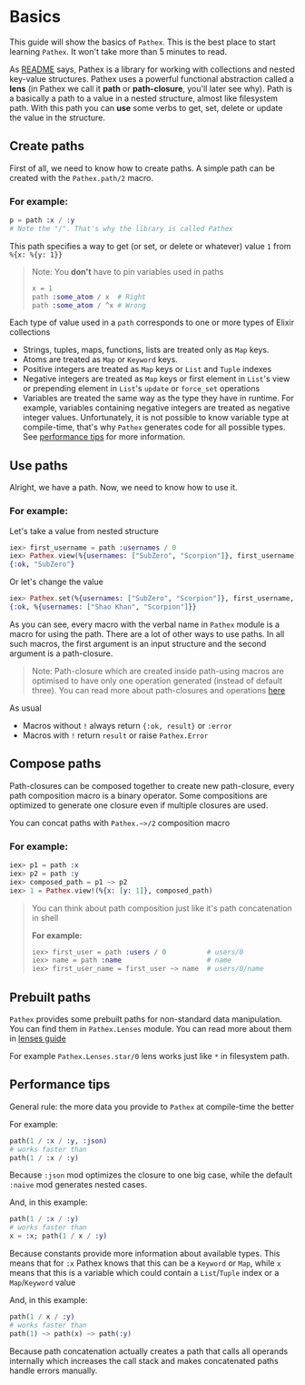 # Basics

This guide will show the basics of `Pathex`. This is the best place to start learning `Pathex`.
It won't take more than 5 minutes to read.

As [README](README.md) says, Pathex is a library for working with collections and nested key-value structures.
Pathex uses a powerful functional abstraction called a __lens__ (in Pathex we call it __path__ or __path-closure__, you'll later see why).
Path is a basically a path to a value in a nested structure, almost like filesystem path.
With this path you can __use__ some verbs to get, set, delete or update the value in the structure.

## Create paths

First of all, we need to know how to create paths. A simple path can be created with the `Pathex.path/2` macro.

### For example:

```elixir
p = path :x / :y
# Note the "/". That's why the library is called Pathex
```

This path specifies a way to get (or set, or delete or whatever) value `1` from `%{x: %{y: 1}}`

> Note:
> You **don't** have to pin variables used in paths
>
> ```elixir
> x = 1
> path :some_atom / x  # Right
> path :some_atom / ^x # Wrong
> ```

Each type of value used in a `path` corresponds to one or more types of Elixir collections

* Strings, tuples, maps, functions, lists are treated only as `Map` keys.
* Atoms are treated as `Map` or `Keyword` keys.
* Positive integers are treated as `Map` keys or `List` and `Tuple` indexes
* Negative integers are treated as `Map` keys or first element in `List`'s view or
  prepending element in `List`'s `update` or `force_set` operations
* Variables are treated the same way as the type they have in runtime. For example, variables containing negative
  integers are treated as negative integer values. Unfortunately, it is not possible to know variable type at compile-time,
  that's why `Pathex` generates code for all possible types. See [performance tips](basics.md#performance-tips) for more information.

## Use paths

Alright, we have a path. Now, we need to know how to use it.

### For example:

Let's take a value from nested structure

```elixir
iex> first_username = path :usernames / 0
iex> Pathex.view(%{usernames: ["SubZero", "Scorpion"]}, first_username)
{:ok, "SubZero"}
```

Or let's change the value
```elixir
iex> Pathex.set(%{usernames: ["SubZero", "Scorpion"]}, first_username, "Shao Khan")
{:ok, %{usernames: ["Shao Khan", "Scorpion"]}}
```

As you can see, every macro with the verbal name in `Pathex` module is a macro for using the path.
There are a lot of other ways to use paths.
In all such macros, the first argument is an input structure and the second argument is a path-closure.

> Note:
> Path-closure which are created inside path-using macros are optimised to have
> only one operation generated (instead of default three).
> You can read more about path-closures and operations [here](path.md)

As usual

* Macros without `!` always return `{:ok, result}` or `:error`
* Macros with `!` return `result` or raise `Pathex.Error`

## Compose paths

Path-closures can be composed together to create new path-closure,
every path composition macro is a binary operator. Some compositions
are optimized to generate one closure even if multiple closures
are used.

You can concat paths with `Pathex.~>/2` composition macro

### For example:

```elixir
iex> p1 = path :x
iex> p2 = path :y
iex> composed_path = p1 ~> p2
iex> 1 = Pathex.view!(%{x: [y: 1]}, composed_path)
```

> You can think about path composition just like it's path concatenation in shell
>
> **For example:**
>
> ```elixir
> iex> first_user = path :users / 0          # users/0
> iex> name = path :name                     # name
> iex> first_user_name = first_user ~> name  # users/0/name
> ```

## Prebuilt paths

`Pathex` provides some prebuilt paths for non-standard data manipulation. You
can find them in `Pathex.Lenses` module. You can read more about them in
[lenses guide](lenses.md)

For example `Pathex.Lenses.star/0` lens works just like `*` in filesystem path.

## Performance tips

General rule: the more data you provide to `Pathex` at compile-time the better

For example:

```elixir
path(1 / :x / :y, :json)
# works faster than
path(1 / :x / :y)
```

Because `:json` mod optimizes the closure to one big case,
while the default `:naive` mod generates nested cases.

And, in this example:

```elixir
path(1 / :x / :y)
# works faster than
x = :x; path(1 / x / :y)
```

Because constants provide more information about available types.
This means that for `:x` Pathex knows that this can be a `Keyword` or `Map`,
while `x` means that this is a variable which could contain a `List`/`Tuple` index or a `Map`/`Keyword` value

And, in this example:

```elixir
path(1 / x / :y)
# works faster than
path(1) ~> path(x) ~> path(:y)
```

Because path concatenation actually creates a path that calls all operands internally
which increases the call stack and makes concatenated paths handle errors manually.
